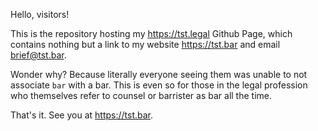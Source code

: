 Hello, visitors!

This is the repository hosting my https://tst.legal Github Page, which contains nothing but a link to my website https://tst.bar and email brief@tst.bar.

Wonder why? Because literally everyone seeing them was unable to not associate `bar` with a bar. This is even so for those in the legal profession who themselves refer to counsel or barrister as bar all the time.

That's it. See you at https://tst.bar.